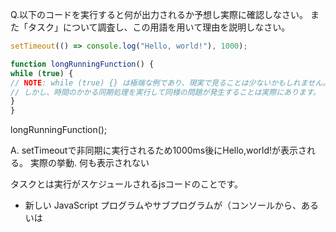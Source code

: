 ﻿Q.以下のコードを実行すると何が出力されるか予想し実際に確認しなさい。 また「タスク」について調査し、この用語を用いて理由を説明しなさい。

```js
setTimeout(() => console.log("Hello, world!"), 1000);

function longRunningFunction() {
while (true) {
// NOTE: while (true) {} は極端な例であり、現実で見ることは少ないかもしれません。
// しかし、時間のかかる同期処理を実行して同様の問題が発生することは実際にあります。
}
}
```

longRunningFunction();

A. setTimeoutで非同期に実行されるため1000ms後にHello,world!が表示される。
実際の挙動. 何も表示されない

タスクとは実行がスケジュールされるjsコードのことです。

* 新しい JavaScript プログラムやサブプログラムが（コンソールから、あるいは <script> 要素内のコードを実行して）直接実行されたとき。
* イベントが発生し、イベントのコールバック関数がタスクキューに追加された場合。
* setTimeout() または setInterval() で作成したタイムアウトまたはインターバルに達すると、対応するコールバックがタスクキューに追加されます。
  と3種類ある

今回はコンソールからコードが実行されている。その際にsetTImeoutのコールバックはタスク(マイクロタスクではない)
のキューとして追加され前のタスクが終了しだい実行される
しかしlongRunningFunction()
は無限ループを行っているため、この関数が終了するまでsetTimeoutのコールバック関数が実行されない(
タスクに追加されるが取られない)ので表示されない

なおsetTmeoutの第二引数は保証時間ではなく最小の時間である